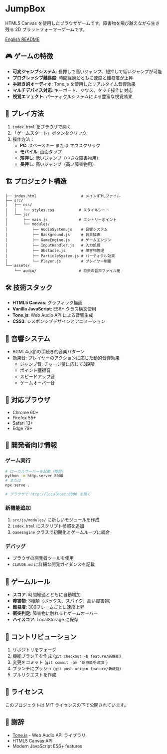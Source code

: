 # JumpBox

HTML5 Canvas を使用したブラウザゲームです。障害物を飛び越えながら生き残る 2D プラットフォーマーゲームです。

[English README](README_EN.md)

## 🎮 ゲームの特徴

- **可変ジャンプシステム**: 長押しで高いジャンプ、短押しで低いジャンプが可能
- **プログレッシブ難易度**: 時間経過とともに速度と難易度が上昇
- **手続き的オーディオ**: Tone.js を使用したリアルタイム音響効果
- **マルチデバイス対応**: キーボード、マウス、タッチ操作に対応
- **視覚エフェクト**: パーティクルシステムによる豊富な視覚効果

## 🚀 プレイ方法

1. `index.html` をブラウザで開く
2. 「ゲームスタート」ボタンをクリック
3. 操作方法：
   - **PC**: スペースキー または マウスクリック
   - **モバイル**: 画面タップ
   - **短押し**: 低いジャンプ（小さな障害物用）
   - **長押し**: 高いジャンプ（高い障害物用）

## 🏗️ プロジェクト構造

```
├── index.html                    # メインHTMLファイル
├── src/
│   ├── css/
│   │   └── styles.css           # スタイルシート
│   └── js/
│       ├── main.js              # エントリーポイント
│       └── modules/
│           ├── AudioSystem.js    # 音響システム
│           ├── Background.js     # 背景描画
│           ├── GameEngine.js     # ゲームエンジン
│           ├── InputHandler.js   # 入力処理
│           ├── Obstacle.js       # 障害物管理
│           ├── ParticleSystem.js # パーティクル効果
│           └── Player.js         # プレイヤー制御
└── assets/
    └── audio/                   # 将来の音声ファイル用
```

## 🛠️ 技術スタック

- **HTML5 Canvas**: グラフィック描画
- **Vanilla JavaScript**: ES6+ クラス構文使用
- **Tone.js**: Web Audio API による音響生成
- **CSS3**: レスポンシブデザインとアニメーション

## 🎵 音響システム

- BGM: 4小節の手続き的音楽パターン
- 効果音: プレイヤーのアクションに応じた動的音響効果
  - ジャンプ音: チャージ量に応じて3段階
  - ポイント獲得音
  - スピードアップ音
  - ゲームオーバー音

## 📱 対応ブラウザ

- Chrome 60+
- Firefox 55+
- Safari 13+
- Edge 79+

## 🔧 開発者向け情報

### ゲーム実行
```bash
# ローカルサーバーを起動（推奨）
python -m http.server 8000
# または
npx serve .

# ブラウザで http://localhost:8000 を開く
```

### 新機能追加
1. `src/js/modules/` に新しいモジュールを作成
2. `index.html` にスクリプト参照を追加
3. `GameEngine` クラスで初期化とゲームループに統合

### デバッグ
- ブラウザの開発者ツールを使用
- `CLAUDE.md` に詳細な開発ガイダンスを記載

## 🎯 ゲームルール

- **スコア**: 時間経過とともに自動増加
- **障害物**: 3種類（ボックス、スパイク、高い障害物）
- **難易度**: 300フレームごとに速度上昇
- **衝突判定**: 障害物に触れるとゲームオーバー
- **ハイスコア**: LocalStorage に保存

## 🤝 コントリビューション

1. リポジトリをフォーク
2. 機能ブランチを作成 (`git checkout -b feature/新機能`)
3. 変更をコミット (`git commit -am '新機能を追加'`)
4. ブランチにプッシュ (`git push origin feature/新機能`)
5. プルリクエストを作成

## 📄 ライセンス

このプロジェクトは MIT ライセンスの下で公開されています。

## 🙏 謝辞

- [Tone.js](https://tonejs.github.io/) - Web Audio API ライブラリ
- HTML5 Canvas API
- Modern JavaScript ES6+ features